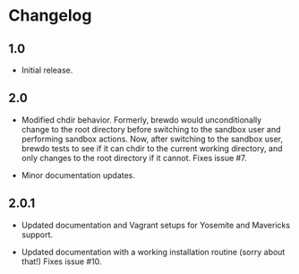 Changelog
====

1.0
----

-   Initial release.

2.0
----

-   Modified chdir behavior.  Formerly, brewdo would unconditionally
    change to the root directory before switching to the sandbox user
    and performing sandbox actions.  Now, after switching to the
    sandbox user, brewdo tests to see if it can chdir to the current
    working directory, and only changes to the root directory if it
    cannot.  Fixes issue #7.

-   Minor documentation updates.

2.0.1
----

-   Updated documentation and Vagrant setups for Yosemite and Mavericks
    support.

-   Updated documentation with a working installation routine (sorry
    about that!)  Fixes issue #10.

